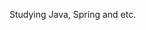 Studying Java, Spring and etc.

<!---
biryuzabear/biryuzabear is a ✨ special ✨ repository because its `README.md` (this file) appears on your GitHub profile.
You can click the Preview link to take a look at your changes.
--->
